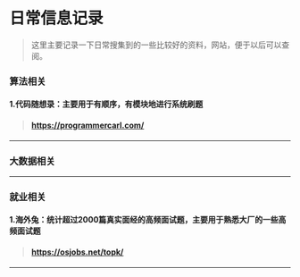 # 日常信息记录
> 这里主要记录一下日常搜集到的一些比较好的资料，网站，便于以后可以查阅。

### 算法相关
#### 1.代码随想录：主要用于有顺序，有模块地进行系统刷题
> #### https://programmercarl.com/
---
### 大数据相关

---
### 就业相关
#### 1.海外兔：统计超过2000篇真实面经的高频面试题，主要用于熟悉大厂的一些高频面试题
> #### https://osjobs.net/topk/
---